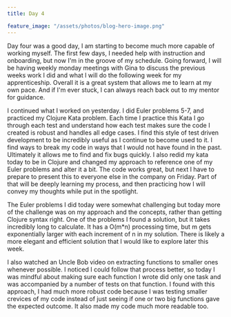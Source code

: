 ```yaml
---
title: Day 4

feature_image: "/assets/photos/blog-hero-image.png"
---
```


Day four was a good day, I am starting to become much more capable of working myself. The first few days,
I needed help with instruction and onboarding, but now I'm in the groove of my schedule. Going forward, I will
be having weekly monday meetings with Gina to discuss the previous weeks work I did and what I will do the
following week for my apprenticeship. Overall it is a great system that allows me to learn at my own pace. And
if I'm ever stuck, I can always reach back out to my mentor for guidance.

I continued what I worked on yesterday. I did Euler problems 5-7, and practiced my Clojure Kata problem.
Each time I practice this Kata I go through each test and understand how each test makes sure the code I created
is robust and handles all edge cases. I find this style of test driven development to be incredibly useful
as I continue to become used to it. I find ways to break my code in ways that I would not have found in the past.
Ultimately it allows me to find and fix bugs quickly. I also redid my kata today to be in Clojure and changed
my approach to reference one of my Euler problems and alter it a bit. The code works great, but next I have to prepare
to present this to everyone else in the company on Friday. Part of that will be deeply learning my process, and then
practicing how I will convey my thoughts while put in the spotlight.

The Euler problems I did today were somewhat challenging but today more of the challenge was on my approach and the
concepts, rather than getting Clojure syntax right. One of the problems I found a solution, but it takes incredibly
long to calculate. It has a O(m*n) processing time, but m gets exponentially larger with each increment of n in my
solution.
There is likely a more elegant and efficient solution that I would like to explore later this week.

I also watched an Uncle Bob video on extracting functions to smaller ones whenever possible. I noticed I could
follow that process better, so today I was mindful about making sure each function I wrote did only one task and
was accompanied by a number of tests on that function. I found with this approach, I had much more robust code
because I was testing smaller crevices of my code instead of just seeing if one or two big functions gave the
expected outcome. It also made my code much more readable too.
